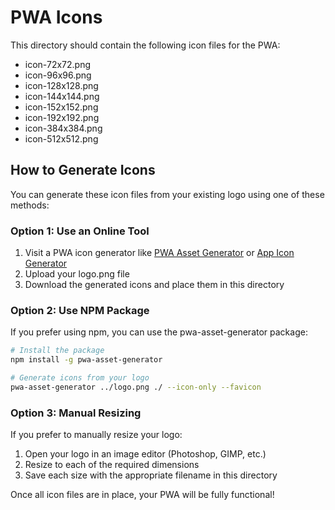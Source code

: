 # PWA Icons

This directory should contain the following icon files for the PWA:

- icon-72x72.png
- icon-96x96.png
- icon-128x128.png
- icon-144x144.png
- icon-152x152.png
- icon-192x192.png
- icon-384x384.png
- icon-512x512.png

## How to Generate Icons

You can generate these icon files from your existing logo using one of these methods:

### Option 1: Use an Online Tool

1. Visit a PWA icon generator like [PWA Asset Generator](https://www.pwabuilder.com/imageGenerator) or [App Icon Generator](https://appicon.co/)
2. Upload your logo.png file
3. Download the generated icons and place them in this directory

### Option 2: Use NPM Package

If you prefer using npm, you can use the pwa-asset-generator package:

```bash
# Install the package
npm install -g pwa-asset-generator

# Generate icons from your logo
pwa-asset-generator ../logo.png ./ --icon-only --favicon
```

### Option 3: Manual Resizing

If you prefer to manually resize your logo:

1. Open your logo in an image editor (Photoshop, GIMP, etc.)
2. Resize to each of the required dimensions
3. Save each size with the appropriate filename in this directory

Once all icon files are in place, your PWA will be fully functional!
